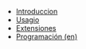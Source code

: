 * [Introduccion](/docs/es)
* [Usagio](/docs/es/usage.md)
* [Extensiones](/docs/es/extensions.md)
* [Programación (en)](/docs/en/dev.md)